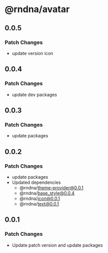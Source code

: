 # @rndna/avatar

## 0.0.5

### Patch Changes

- update version icon

## 0.0.4

### Patch Changes

- update dev packages

## 0.0.3

### Patch Changes

- update packages

## 0.0.2

### Patch Changes

- update packages
- Updated dependencies
  - @rndna/theme-provider@0.0.1
  - @rndna/base_style@0.0.4
  - @rndna/icon@0.0.1
  - @rndna/text@0.0.1

## 0.0.1

### Patch Changes

- Update patch version and update packages
